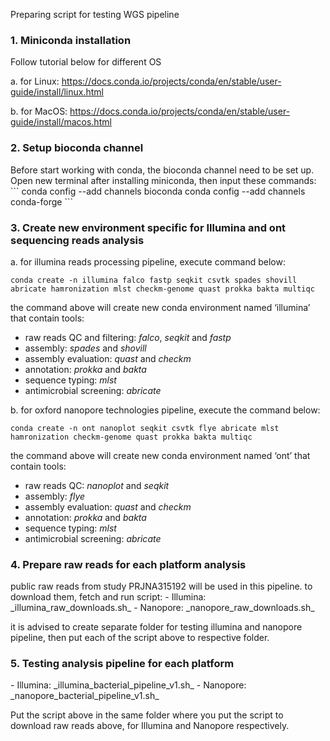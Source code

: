 Preparing script for testing WGS pipeline
<h3>1. Miniconda installation</h3>
Follow tutorial below for different OS

a. for Linux: https://docs.conda.io/projects/conda/en/stable/user-guide/install/linux.html

b. for MacOS: https://docs.conda.io/projects/conda/en/stable/user-guide/install/macos.html
 
<h3>2. Setup bioconda channel</h3>
Before start working with conda, the bioconda channel need to be set up. Open new terminal after installing miniconda, then input these commands:
```
conda config --add channels bioconda
conda config --add channels conda-forge
```
<h3>3. Create new environment specific for Illumina and ont sequencing reads analysis</h3>

a. for illumina reads processing pipeline, execute command below: 
```
conda create -n illumina falco fastp seqkit csvtk spades shovill abricate hamronization mlst checkm-genome quast prokka bakta multiqc
```
the command above will create new conda environment named ‘illumina’ that contain tools:
- raw reads QC and filtering: *falco*, *seqkit* and *fastp*
- assembly: *spades* and *shovill*
- assembly evaluation: *quast* and *checkm*
- annotation: *prokka* and *bakta*
- sequence typing: *mlst*
- antimicrobial screening: *abricate*

b. for oxford nanopore technologies pipeline, execute the command below:
```
conda create -n ont nanoplot seqkit csvtk flye abricate mlst hamronization checkm-genome quast prokka bakta multiqc
```
the command above will create new conda environment named ‘ont’ that contain tools:
- raw reads QC: *nanoplot* and *seqkit*
- assembly: *flye*
- assembly evaluation: *quast* and *checkm*
- annotation: *prokka* and *bakta*
- sequence typing: *mlst*
- antimicrobial screening: *abricate*

<h3>4. Prepare raw reads for each platform analysis</h3>
  public raw reads from study PRJNA315192 will be used in this pipeline. to download them, fetch and run script:
- Illumina: _illumina_raw_downloads.sh_
- Nanopore: _nanopore_raw_downloads.sh_

it is advised to create separate folder for testing illumina and nanopore pipeline, then put each of the script above to respective folder.

<h3>5. Testing analysis pipeline for each platform</h3>
- Illumina: _illumina_bacterial_pipeline_v1.sh_
- Nanopore: _nanopore_bacterial_pipeline_v1.sh_

Put the script above in the same folder where you put the script to download raw reads above, for Illumina and Nanopore respectively.
